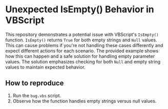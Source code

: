 # Unexpected IsEmpty() Behavior in VBScript

This repository demonstrates a potential issue with VBScript's `IsEmpty()` function.  `IsEmpty()` returns `True` for both empty strings and `Null` values. This can cause problems if you're not handling these cases differently and expect different actions for each scenario.  The provided example shows how this can happen and a safe solution for handling empty parameter values.  The solution emphasizes checking for both `Null` and empty string values to maintain expected behavior. 

## How to reproduce

1. Run the `bug.vbs` script.
2. Observe how the function handles empty strings versus null values.